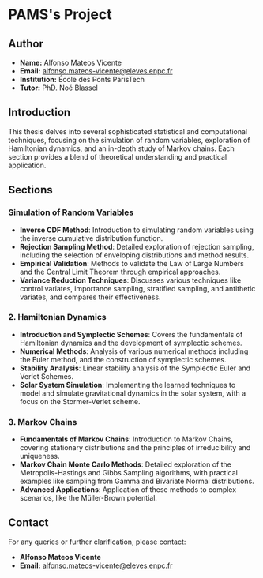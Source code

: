  # PAMS's Project

## Author
- **Name:** Alfonso Mateos Vicente
- **Email:** alfonso.mateos-vicente@eleves.enpc.fr
- **Institution:** École des Ponts ParisTech
- **Tutor:** PhD. Noé Blassel

## Introduction
This thesis delves into several sophisticated statistical and computational techniques, focusing on the simulation of random variables, exploration of Hamiltonian dynamics, and an in-depth study of Markov chains. Each section provides a blend of theoretical understanding and practical application.

## Sections

### Simulation of Random Variables
- **Inverse CDF Method**: Introduction to simulating random variables using the inverse cumulative distribution function.
- **Rejection Sampling Method**: Detailed exploration of rejection sampling, including the selection of enveloping distributions and method results.
- **Empirical Validation**: Methods to validate the Law of Large Numbers and the Central Limit Theorem through empirical approaches.
- **Variance Reduction Techniques**: Discusses various techniques like control variates, importance sampling, stratified sampling, and antithetic variates, and compares their effectiveness.

### 2. Hamiltonian Dynamics
- **Introduction and Symplectic Schemes**: Covers the fundamentals of Hamiltonian dynamics and the development of symplectic schemes.
- **Numerical Methods**: Analysis of various numerical methods including the Euler method, and the construction of symplectic schemes.
- **Stability Analysis**: Linear stability analysis of the Symplectic Euler and Verlet Schemes.
- **Solar System Simulation**: Implementing the learned techniques to model and simulate gravitational dynamics in the solar system, with a focus on the Stormer-Verlet scheme.

### 3. Markov Chains
- **Fundamentals of Markov Chains**: Introduction to Markov Chains, covering stationary distributions and the principles of irreducibility and uniqueness.
- **Markov Chain Monte Carlo Methods**: Detailed exploration of the Metropolis-Hastings and Gibbs Sampling algorithms, with practical examples like sampling from Gamma and Bivariate Normal distributions.
- **Advanced Applications**: Application of these methods to complex scenarios, like the Müller-Brown potential.

## Contact
For any queries or further clarification, please contact:
- **Alfonso Mateos Vicente**
- **Email:** alfonso.mateos-vicente@eleves.enpc.fr
